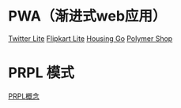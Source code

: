 # PWA（渐进式web应用）

[Twitter Lite](https://blog.twitter.com/engineering/en_us/topics/open-source/2017/how-we-built-twitter-lite.html)
[Flipkart Lite](https://medium.com/progressive-web-apps/building-flipkart-lite-a-progressive-web-app-2c211e641883)
[Housing Go](https://medium.com/engineering-housing/progressing-mobile-web-fac3efb8b454)
[Polymer Shop]()




# PRPL 模式
[PRPL概念](https://developers.google.com/web/fundamentals/performance/prpl-pattern/?hl=zh-cn)



